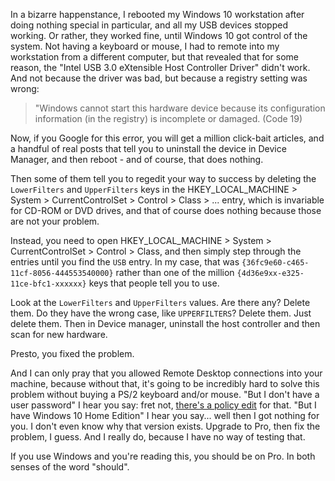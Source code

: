 In a bizarre happenstance, I rebooted my Windows 10 workstation after doing nothing special in particular, and all my USB devices stopped working. Or rather, they worked fine, until Windows 10 got control of the system.  Not having a keyboard or mouse, I had to remote into my workstation from a different computer, but that revealed that for some reason, the "Intel USB 3.0 eXtensible Host Controller Driver" didn't work. And not because the driver was bad, but because a registry setting was wrong:

> "Windows cannot start this hardware device because its configuration information (in the registry) is incomplete or damaged. (Code 19)

Now, if you Google for this error, you will get a million click-bait articles, and a handful of real posts that tell you to uninstall the device in Device Manager, and then reboot - and of course, that does nothing.

Then some of them tell you to regedit your way to success by deleting the `LowerFilters` and `UpperFilters` keys in the HKEY_LOCAL_MACHINE >  System > CurrentControlSet > Control > Class > ... entry, which is invariable for CD-ROM or DVD drives, and that of course does nothing because those are not your problem.

Instead, you need to open HKEY_LOCAL_MACHINE >  System > CurrentControlSet > Control > Class, and then simply step through the entries until you find the `USB` entry. In my case, that was `{36fc9e60-c465-11cf-8056-444553540000}` rather than one of the million `{4d36e9xx-e325-11ce-bfc1-xxxxxx}` keys that people tell you to use.

Look at the `LowerFilters` and `UpperFilters` values. Are there any? Delete them. Do they have the wrong case, like `UPPERFILTERS`? Delete them. Just delete them. Then in Device manager, uninstall the host controller and then scan for new hardware.

Presto, you fixed the problem.

And I can only pray that you allowed Remote Desktop connections into your machine, because without that, it's going to be incredibly hard to solve this problem without buying a PS/2 keyboard and/or mouse.  "But I don't have a user password" I hear you say: fret not, [there's a policy edit](https://superuser.com/questions/106917/remote-desktop-without-a-password) for that. "But I have Windows 10 Home Edition" I hear you say...  well then I got nothing for you. I don't even know why that version exists. Upgrade to Pro, then fix the problem, I guess.  And I really do, because I have no way of testing that.

If you use Windows and you're reading this, you should be on Pro. In both senses of the word "should".